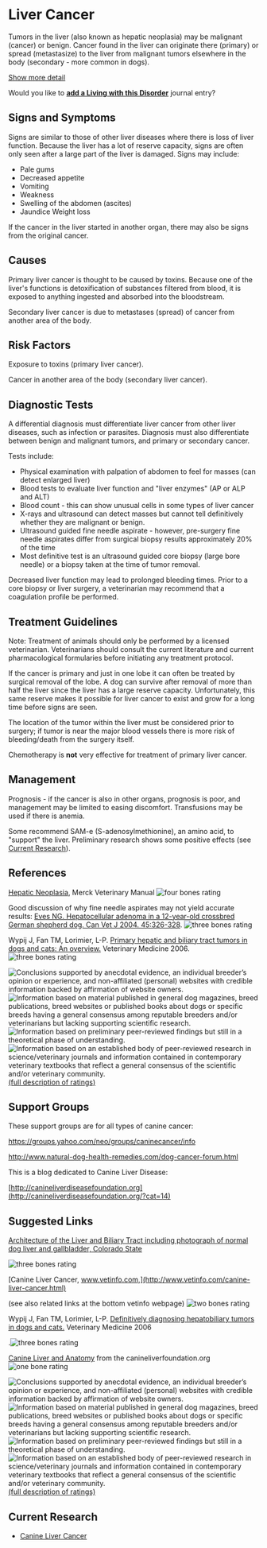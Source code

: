 Liver Cancer
============



Tumors in the liver (also known as hepatic neoplasia) may be malignant
(cancer) or benign. Cancer found in the liver can originate there
(primary) or spread (metastasize) to the liver from malignant tumors
elsewhere in the body (secondary - more common in dogs).





[Show more detail](liver-cancer5a76.html?showlong=1)



Would you like to **[add a Living with this
Disorder](liver-cancer/addliving_form.html)** journal entry?

Signs and Symptoms
------------------

Signs are similar to those of other liver diseases where there is loss
of liver function. Because the liver has a lot of reserve capacity,
signs are often only seen after a large part of the liver is damaged.
Signs may include:



-   Pale gums
-   Decreased appetite
-   Vomiting
-   Weakness
-   Swelling of the abdomen (ascites)
-   Jaundice Weight loss



If the cancer in the liver started in another organ, there may also be
signs from the original cancer.

Causes
------

Primary liver cancer is thought to be caused by toxins. Because one of
the liver\'s functions is detoxification of substances filtered from
blood, it is exposed to anything ingested and absorbed into the
bloodstream.

Secondary liver cancer is due to metastases (spread) of cancer from
another area of the body.

Risk Factors
------------

Exposure to toxins (primary liver cancer).

Cancer in another area of the body (secondary liver cancer).

Diagnostic Tests
----------------

A differential diagnosis must differentiate liver cancer from other
liver diseases, such as infection or parasites. Diagnosis must also
differentiate between benign and malignant tumors, and primary or
secondary cancer.

Tests include:

-   Physical examination with palpation of abdomen to feel for masses
    (can detect enlarged liver)
-   Blood tests to evaluate liver function and \"liver enzymes\" (AP or
    ALP and ALT)
-   Blood count - this can show unusual cells in some types of liver
    cancer
-   X-rays and ultrasound can detect masses but cannot tell definitively
    whether they are malignant or benign.
-   Ultrasound guided fine needle aspirate - however, pre-surgery fine
    needle aspirates differ from surgical biopsy results approximately
    20% of the time
-   Most definitive test is an ultrasound guided core biopsy (large bore
    needle) or a biopsy taken at the time of tumor removal.



Decreased liver function may lead to prolonged bleeding times. Prior to
a core biopsy or liver surgery, a veterinarian may recommend that a
coagulation profile be performed.

Treatment Guidelines
--------------------

Note: Treatment of animals should only be performed by a licensed
veterinarian. Veterinarians should consult the current literature and
current pharmacological formularies before initiating any treatment
protocol.

If the cancer is primary and just in one lobe it can often be treated by
surgical removal of the lobe. A dog can survive after removal of more
than half the liver since the liver has a large reserve capacity.
Unfortunately, this same reserve makes it possible for liver cancer to
exist and grow for a long time before signs are seen.

The location of the tumor within the liver must be considered prior to
surgery; if tumor is near the major blood vessels there is more risk of
bleeding/death from the surgery itself.

Chemotherapy is **not** very effective for treatment of primary liver
cancer.

Management
----------

Prognosis - if the cancer is also in other organs, prognosis is poor,
and management may be limited to easing discomfort. Transfusions may be
used if there is anemia.

Some recommend SAM-e (S-adenosylmethionine), an amino acid, to
\"support\" the liver. Preliminary research shows some positive effects
(see [Current
Research](liver-cancer/canine-liver-cancer.html)).

References
----------

[Hepatic
Neoplasia](http://www.merckvetmanual.com/mvm/digestive_system/hepatic_disease_in_small_animals/hepatic_neoplasia_in_small_animals.html),
Merck Veterinary Manual  ![four bones
rating](/img/4-bones.gif/image_preview.png)





Good discussion of why fine needle aspirates may not yield accurate
results: [Eves NG. Hepatocellular adenoma in a 12-year-old crossbred
German shepherd dog. Can Vet J 2004.
45:326-328](http://www.ncbi.nlm.nih.gov/pmc/articles/PMC548621/?tool=pmcentrez).
![three bones
rating](/img/3-bones.gif/image_preview.png)





Wypij J, Fan TM, Lorimier, L-P. [Primary hepatic and biliary tract
tumors in dogs and cats: An
overview.](http://veterinarymedicine.dvm360.com/primary-hepatic-and-biliary-tract-tumors-dogs-and-cats-overview)
Veterinary Medicine 2006.  ![three bones
rating](/img/3-bones.gif/image_preview.png)







![](liver-cancer/bone.gif "Conclusions supported by anecdotal evidence, an individual breeder’s opinion or experience, and non-affiliated (personal) websites with credible information backed by affirmation of website owners.")
![](liver-cancer/2-bones.gif "Information based on material published in general dog magazines, breed publications, breed websites or published books about dogs or specific breeds  having a general consensus among reputable breeders and/or veterinarians but lacking supporting scientific research.")
![](liver-cancer/3-bones.gif "Information based on preliminary peer-reviewed findings but still in a theoretical phase of understanding.")
![](liver-cancer/4-bones.gif "Information based on an established body of peer-reviewed research in science/veterinary journals and information contained in contemporary veterinary textbooks that reflect a general consensus of the scientific and/or veterinary community.")
[(full description of ratings)](ratings-what-do-they-mean.html)



Support Groups
--------------

These support groups are for all types of canine cancer:



<https://groups.yahoo.com/neo/groups/caninecancer/info>

<http://www.natural-dog-health-remedies.com/dog-cancer-forum.html>



This is a blog dedicated to Canine Liver Disease:

[http://canineliverdiseasefoundation.org](http://canineliverdiseasefoundation.org/?cat=14)

Suggested Links
---------------

[Architecture of the Liver and Biliary Tract including photograph of
normal dog liver and gallbladder,  Colorado
State](http://www.vivo.colostate.edu/hbooks/pathphys/digestion/liver/anatomy.html)

  ![three bones
rating](/img/3-bones.gif/image_preview.png)



[Canine Liver Cancer,
www.vetinfo.com,](http://www.vetinfo.com/canine-liver-cancer.html)

(see also related links at the bottom vetinfo webpage) ![two bones
rating](/img/2-bones.gif/image_preview.png)



Wypij J, Fan TM, Lorimier, L-P.  [Definitively diagnosing hepatobiliary
tumors in dogs and
cats.](http://veterinarymedicine.dvm360.com/primary-hepatic-and-biliary-tract-tumors-dogs-and-cats-overview?id=&sk=&date=&pageID=7)
Veterinary Medicine  2006

.![three bones
rating](/img/3-bones.gif/image_preview.png)



[Canine Liver and
Anatomy](http://canineliverdiseasefoundation.org/?cat=3)
from the canineliverfoundation.org  ![one bone
rating](/img/bone.gif/image_preview.png)







![](liver-cancer/bone.gif "Conclusions supported by anecdotal evidence, an individual breeder’s opinion or experience, and non-affiliated (personal) websites with credible information backed by affirmation of website owners.")
![](liver-cancer/2-bones.gif "Information based on material published in general dog magazines, breed publications, breed websites or published books about dogs or specific breeds  having a general consensus among reputable breeders and/or veterinarians but lacking supporting scientific research.")
![](liver-cancer/3-bones.gif "Information based on preliminary peer-reviewed findings but still in a theoretical phase of understanding.")
![](liver-cancer/4-bones.gif "Information based on an established body of peer-reviewed research in science/veterinary journals and information contained in contemporary veterinary textbooks that reflect a general consensus of the scientific and/or veterinary community.")
[(full description of ratings)](ratings-what-do-they-mean.html)



Current Research
----------------

-   [Canine Liver Cancer](liver-cancer/canine-liver-cancer.html)
